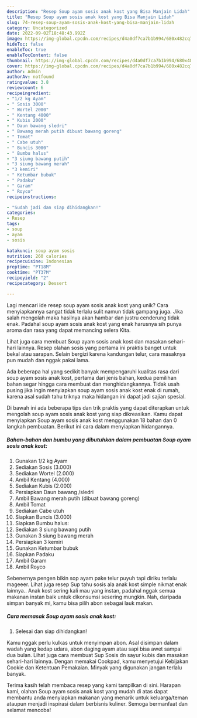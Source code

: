 ```yaml
---
description: "Resep Soup ayam sosis anak kost yang Bisa Manjain Lidah"
title: "Resep Soup ayam sosis anak kost yang Bisa Manjain Lidah"
slug: 74-resep-soup-ayam-sosis-anak-kost-yang-bisa-manjain-lidah
category: Uncategorized
date: 2022-09-02T18:48:43.992Z
image: https://img-global.cpcdn.com/recipes/d4a0df7ca7b1b994/680x482cq70/soup-ayam-sosis-anak-kost-foto-resep-utama.jpg
hideToc: false
enableToc: true
enableTocContent: false
thumbnail: https://img-global.cpcdn.com/recipes/d4a0df7ca7b1b994/680x482cq70/soup-ayam-sosis-anak-kost-foto-resep-utama.jpg
cover: https://img-global.cpcdn.com/recipes/d4a0df7ca7b1b994/680x482cq70/soup-ayam-sosis-anak-kost-foto-resep-utama.jpg
author: Admin
authorAv: notfound
ratingvalue: 3.8
reviewcount: 6
recipeingredient:
- "1/2 kg Ayam"
- " Sosis 3000"
- " Wortel 2000"
- " Kentang 4000"
- " Kubis 2000"
- " Daun bawang sledri"
- " Bawang merah putih dibuat bawang goreng"
- " Tomat"
- " Cabe utuh"
- " Buncis 3000"
- " Bumbu halus"
- "3 siung bawang putih"
- "3 siung bawang merah"
- "3 kemiri"
- " Ketumbar bubuk"
- " Padaku"
- " Garam"
- " Royco"
recipeinstructions:

- "Sudah jadi dan siap dihidangkan!"
categories:
- Resep
tags:
- soup
- ayam
- sosis

katakunci: soup ayam sosis 
nutrition: 260 calories
recipecuisine: Indonesian
preptime: "PT18M"
cooktime: "PT37M"
recipeyield: "2"
recipecategory: Dessert

---
```





Lagi mencari ide resep soup ayam sosis anak kost yang unik? Cara menyiapkannya sangat tidak terlalu sulit namun tidak gampang juga. Jika salah mengolah maka hasilnya akan hambar dan justru cenderung tidak enak. Padahal soup ayam sosis anak kost yang enak harusnya sih punya aroma dan rasa yang dapat memancing selera Kita.





Lihat juga cara membuat Soup ayam sosis anak kost dan masakan sehari-hari lainnya. Resep olahan sosis yang pertama ini praktis banget untuk bekal atau sarapan. Selain bergizi karena kandungan telur, cara masaknya pun mudah dan nggak pakai lama.

Ada beberapa hal yang sedikit banyak mempengaruhi kualitas rasa dari soup ayam sosis anak kost, pertama dari jenis bahan, kedua pemilihan bahan segar hingga cara membuat dan menghidangkannya. Tidak usah pusing jika ingin menyiapkan soup ayam sosis anak kost enak di rumah, karena asal sudah tahu triknya maka hidangan ini dapat jadi sajian spesial.






Di bawah ini ada beberapa tips dan trik praktis yang dapat diterapkan untuk mengolah soup ayam sosis anak kost yang siap dikreasikan. Kamu dapat menyiapkan Soup ayam sosis anak kost menggunakan 18 bahan dan 0 langkah pembuatan. Berikut ini cara dalam menyiapkan hidangannya.

<!--inarticleads1-->

##### Bahan-bahan dan bumbu yang dibutuhkan dalam pembuatan Soup ayam sosis anak kost:

1. Gunakan 1/2 kg Ayam
1. Sediakan  Sosis (3.000)
1. Sediakan  Wortel (2.000)
1. Ambil  Kentang (4.000)
1. Sediakan  Kubis (2.000)
1. Persiapkan  Daun bawang /sledri
1. Ambil  Bawang merah putih (dibuat bawang goreng)
1. Ambil  Tomat
1. Sediakan  Cabe utuh
1. Siapkan  Buncis (3.000)
1. Siapkan  Bumbu halus:
1. Sediakan 3 siung bawang putih
1. Gunakan 3 siung bawang merah
1. Persiapkan 3 kemiri
1. Gunakan  Ketumbar bubuk
1. Siapkan  Padaku
1. Ambil  Garam
1. Ambil  Royco


Sebenernya pengen bikin sop ayam pake telur puyuh tapi diriku terlalu mageeer. Lihat juga resep Sup tahu sosis ala anak kost simple nikmat enak lainnya.. Anak kost sering kali mau yang instan, padahal nggak semua makanan instan baik untuk dikonsumsi sesering mungkin. Nah, daripada simpan banyak mi, kamu bisa pilih abon sebagai lauk makan. 

<!--inarticleads2-->

##### Cara memasak Soup ayam sosis anak kost:


1. Selesai dan siap dihidangkan!

Kamu nggak perlu kulkas untuk menyimpan abon. Asal disimpan dalam wadah yang kedap udara, abon daging ayam atau sapi bisa awet sampai dua bulan. Lihat juga cara membuat Sup Sosis dn sayur kubis dan masakan sehari-hari lainnya. Dengan memakai Cookpad, kamu menyetujui Kebijakan Cookie dan Ketentuan Pemakaian. Minyak yang digunakan jangan terlalu banyak. 

Terima kasih telah membaca resep yang kami tampilkan di sini. Harapan kami, olahan Soup ayam sosis anak kost yang mudah di atas dapat membantu anda menyiapkan makanan yang menarik untuk keluarga/teman ataupun menjadi inspirasi dalam berbisnis kuliner. Semoga bermanfaat dan selamat mencoba!
